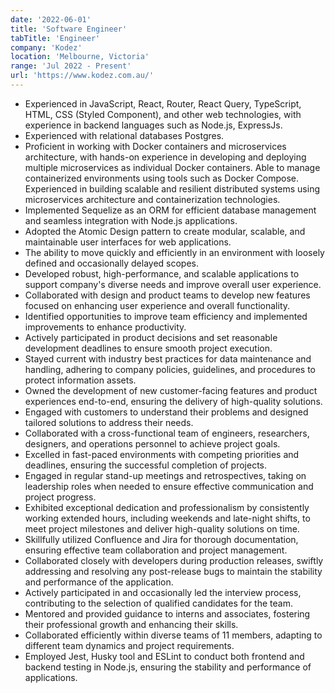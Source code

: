 ```yaml
---
date: '2022-06-01'
title: 'Software Engineer'
tabTitle: 'Engineer'
company: 'Kodez'
location: 'Melbourne, Victoria'
range: 'Jul 2022 - Present'
url: 'https://www.kodez.com.au/'
---
```


- Experienced in JavaScript, React, Router, React Query, TypeScript, HTML, CSS (Styled Component), and other web technologies, with experience in backend languages such as Node.js, ExpressJs.
- Experienced with relational databases Postgres.
- Proficient in working with Docker containers and microservices architecture, with hands-on experience in developing and deploying multiple microservices as individual Docker containers. Able to manage containerized environments using tools such as Docker Compose. Experienced in building scalable and resilient distributed systems using microservices architecture and containerization technologies.
- Implemented Sequelize as an ORM for efficient database management and seamless integration with Node.js applications.
- Adopted the Atomic Design pattern to create modular, scalable, and maintainable user interfaces for web applications.
- The ability to move quickly and efficiently in an environment with loosely defined and occasionally delayed scopes.
- Developed robust, high-performance, and scalable applications to support company's diverse needs and improve overall user experience.
- Collaborated with design and product teams to develop new features focused on enhancing user experience and overall functionality.
- Identified opportunities to improve team efficiency and implemented improvements to enhance productivity.
- Actively participated in product decisions and set reasonable development deadlines to ensure smooth project execution.
- Stayed current with industry best practices for data maintenance and handling, adhering to company policies, guidelines, and procedures to protect information assets.
- Owned the development of new customer-facing features and product experiences end-to-end, ensuring the delivery of high-quality solutions.
- Engaged with customers to understand their problems and designed tailored solutions to address their needs.
- Collaborated with a cross-functional team of engineers, researchers, designers, and operations personnel to achieve project goals.
- Excelled in fast-paced environments with competing priorities and deadlines, ensuring the successful completion of projects.
- Engaged in regular stand-up meetings and retrospectives, taking on leadership roles when needed to ensure effective communication and project progress.
- Exhibited exceptional dedication and professionalism by consistently working extended hours, including weekends and late-night shifts, to meet project milestones and deliver high-quality solutions on time.
- Skillfully utilized Confluence and Jira for thorough documentation, ensuring effective team collaboration and project management.
- Collaborated closely with developers during production releases, swiftly addressing and resolving any post-release bugs to maintain the stability and performance of the application.
- Actively participated in and occasionally led the interview process, contributing to the selection of qualified candidates for the team.
- Mentored and provided guidance to interns and associates, fostering their professional growth and enhancing their skills.
- Collaborated efficiently within diverse teams of 11 members, adapting to different team dynamics and project requirements.
- Employed Jest, Husky tool and ESLint to conduct both frontend and backend testing in Node.js, ensuring the stability and performance of applications.
